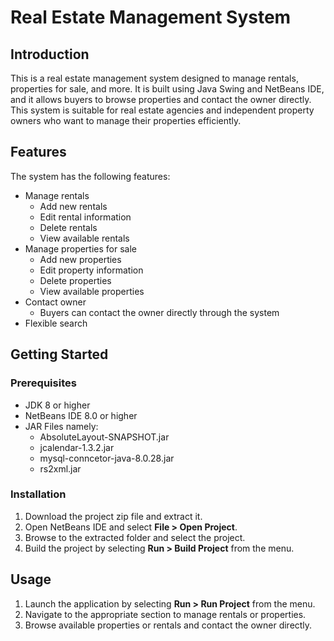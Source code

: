 # Real Estate Management System

## Introduction
This is a real estate management system designed to manage rentals, properties for sale, and more. 
It is built using Java Swing and NetBeans IDE, and it allows buyers to browse properties and contact the owner directly. 
This system is suitable for real estate agencies and independent property owners who want to manage their properties efficiently.

## Features
The system has the following features:
* Manage rentals
    * Add new rentals
    * Edit rental information
    * Delete rentals
    * View available rentals
* Manage properties for sale
    * Add new properties
    * Edit property information
    * Delete properties
    * View available properties
* Contact owner
    * Buyers can contact the owner directly through the system
* Flexible search

## Getting Started
### Prerequisites
* JDK 8 or higher
* NetBeans IDE 8.0 or higher
* JAR Files namely: 
    * AbsoluteLayout-SNAPSHOT.jar
    * jcalendar-1.3.2.jar
    * mysql-conncetor-java-8.0.28.jar
    * rs2xml.jar

### Installation
1. Download the project zip file and extract it.
2. Open NetBeans IDE and select **File > Open Project**.
3. Browse to the extracted folder and select the project.
4. Build the project by selecting **Run > Build Project** from the menu.

## Usage
1. Launch the application by selecting **Run > Run Project** from the menu.
2. Navigate to the appropriate section to manage rentals or properties.
3. Browse available properties or rentals and contact the owner directly.
